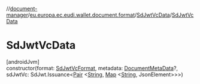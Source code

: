 //[document-manager](../../../index.md)/[eu.europa.ec.eudi.wallet.document.format](../index.md)/[SdJwtVcData](index.md)/[SdJwtVcData](-sd-jwt-vc-data.md)

# SdJwtVcData

[androidJvm]\
constructor(format: [SdJwtVcFormat](../-sd-jwt-vc-format/index.md),
metadata: [DocumentMetaData](../../eu.europa.ec.eudi.wallet.document.metadata/-document-meta-data/index.md)?,
sdJwtVc:
SdJwt.Issuance&lt;[Pair](https://kotlinlang.org/api/latest/jvm/stdlib/kotlin/-pair/index.html)
&lt;[String](https://kotlinlang.org/api/latest/jvm/stdlib/kotlin/-string/index.html), [Map](https://kotlinlang.org/api/latest/jvm/stdlib/kotlin.collections/-map/index.html)
&lt;[String](https://kotlinlang.org/api/latest/jvm/stdlib/kotlin/-string/index.html),
JsonElement&gt;&gt;&gt;)
